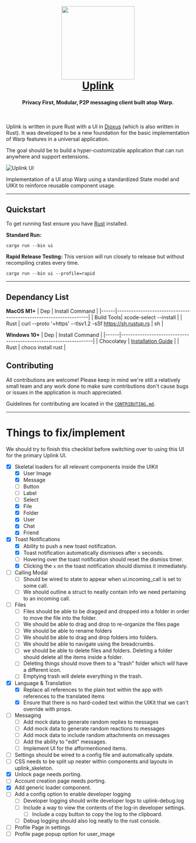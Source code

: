 <h1 align="center">
  <a href="https://satellite.im" target="_blank">
  <img src="extra/images/logo.png" width=200 height=200/><br>
  Uplink
  </a>
</h1>

<h4 align="center">Privacy First, Modular, P2P messaging client built atop Warp.</h4>

<br/>

Uplink is written in pure Rust with a UI in [Dioxus](https://github.com/DioxusLabs) (which is also written in Rust). It was developed to be a new foundation for the basic implementation of Warp features in a universal application.

The goal should be to build a hyper-customizable application that can run anywhere and support extensions.

![Uplink UI](https://i.imgur.com/X4AGeLz.png)

Implementation of a UI atop Warp using a standardized State model and UIKit to reinforce reusable component usage.

---

## Quickstart

To get running fast ensure you have [Rust](https://www.rust-lang.org/tools/install) installed.


**Standard Run:**
```
cargo run --bin ui
```

**Rapid Release Testing:**
This version will run closely to release but without recompiling crates every time.
```
cargo run --bin ui --profile=rapid
```

---


## Dependancy List

**MacOS M1+**
| Dep  | Install Command                                                  |
|------|------------------------------------------------------------------|
| Build Tools| xcode-select --install |
| Rust | curl --proto  '=https' --tlsv1.2 -sSf https://sh.rustup.rs \| sh |

**Windows 10+**
| Dep  | Install Command                                                  |
|------|------------------------------------------------------------------|
| Chocolatey | [Installation Guide](https://chocolatey.org/install) |
| Rust | choco install rust |

## Contributing

All contributions are welcome! Please keep in mind we're still a relatively small team and any work done to make sure contributions don't cause bugs or issues in the application is much appreciated.

Guidelines for contributing are located in the [`CONTRIBUTING.md`](CONTRIBUTING.md).

---

# Things to fix/implement

We should try to finish this checklist before switching over to using this UI for the primary Uplink UI.

- [x] Skeletal loaders for all relevant components inside the UIKit
  - [x] User Image
  - [x] Message
  - [ ] Button
  - [ ] Label
  - [ ] Select
  - [x] File
  - [x] Folder
  - [x] User
  - [x] Chat
  - [x] Friend
- [x] Toast Notifications
  - [x] Ability to push a new toast notification.
  - [x] Toast notification automatically dismisses after `n` seconds.
  - [ ] Hovering over the toast notification should reset the dismiss timer.
  - [x] Clicking the `x` on the toast notification should dismiss it immediately.
- [ ] Calling Modal
  - [ ] Should be wired to state to appear when ui.incoming_call is set to some call.
  - [ ] We should outline a struct to neatly contain info we need pertaining to an incoming call.
- [ ] Files
  - [ ] Files should be able to be dragged and dropped into a folder in order to move the file into the folder.
  - [ ] We should be able to drag and drop to re-organize the files page
  - [ ] We should be able to rename folders
  - [ ] We should be able to drag and drop folders into folders.
  - [ ] We should be able to navigate using the breadcrumbs.
  - [ ] we should be able to delete files and folders. Deleting a folder should delete all the items inside a folder.
  - [ ] Deleting things should move them to a "trash" folder which will have a different icon. 
  - [ ] Emptying trash will delete everything in the trash.
- [x] Language & Translation
  - [x] Replace all references to the plain text within the app with references to the translated items
  - [x] Ensure that there is no hard-coded text within the UIKit that we can't override with props. 
- [ ] Messaging
  - [ ] Add mock data to generate random replies to messages
  - [ ] Add mock data to generate random reactions to messages 
  - [ ] Add mock data to include random attachments on messages
  - [ ] Add the ability to "edit" messages.
  - [ ] Implement UI for the afformentioned items.
- [ ] Settings should be wired to a config file and automatically update.
- [ ] CSS needs to be split up neater within components and layouts in uplink_skeleton.
- [x] Unlock page needs porting.
- [ ] Account creation page needs porting.
- [x] Add generic loader component.
- [ ] Add a config option to enable developer logging
  - [ ] Developer logging should write developer logs to uplink-debug.log
  - [ ] Include a way to view the contents of the log-in developer settings.
    - [ ] Include a copy button to copy the log to the clipboard.
  - [ ] Debug logging should also log neatly to the rust console.
- [ ] Profile Page in settings
- [ ] Profile page popup option for user_image 

